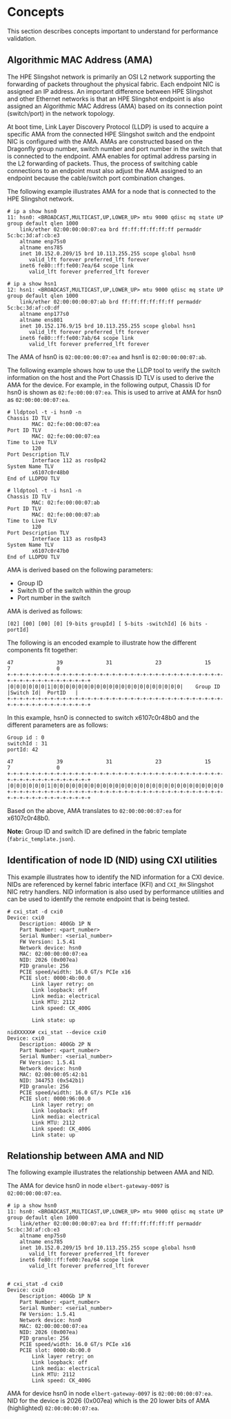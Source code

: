 # Concepts

This section describes concepts important to understand for performance validation.

## Algorithmic MAC Address (AMA)

The HPE Slingshot network is primarily an OSI L2 network supporting the forwarding of packets throughout the physical fabric.
Each endpoint NIC is assigned an IP address.
An important difference between HPE Slingshot and other Ethernet networks is that an HPE Slingshot endpoint is also assigned an Algorithmic MAC Address (AMA) based on its connection point (switch/port) in the network topology.

At boot time, Link Layer Discovery Protocol (LLDP) is used to acquire a specific AMA from the connected HPE Slingshot switch and the endpoint NIC is configured with the AMA.
AMAs are constructed based on the Dragonfly group number, switch number and port number in the switch that is connected to the endpoint.
AMA enables for optimal address parsing in the L2 forwarding of packets.
Thus, the process of switching cable connections to an endpoint must also adjust the AMA assigned to an endpoint because the cable/switch port combination changes.

The following example illustrates AMA for a node that is connected to the HPE Slingshot network.

```screen
# ip a show hsn0
11: hsn0: <BROADCAST,MULTICAST,UP,LOWER_UP> mtu 9000 qdisc mq state UP group default qlen 1000
    link/ether 02:00:00:00:07:ea brd ff:ff:ff:ff:ff:ff permaddr 5c:bc:3d:af:cb:e3
    altname enp75s0
    altname ens785
    inet 10.152.0.209/15 brd 10.113.255.255 scope global hsn0
       valid_lft forever preferred_lft forever
    inet6 fe80::ff:fe00:7ea/64 scope link
       valid_lft forever preferred_lft forever

# ip a show hsn1
12: hsn1: <BROADCAST,MULTICAST,UP,LOWER_UP> mtu 9000 qdisc mq state UP group default qlen 1000
    link/ether 02:00:00:00:07:ab brd ff:ff:ff:ff:ff:ff permaddr 5c:bc:3d:af:c0:df
    altname enp177s0
    altname ens801
    inet 10.152.176.9/15 brd 10.113.255.255 scope global hsn1
       valid_lft forever preferred_lft forever
    inet6 fe80::ff:fe00:7ab/64 scope link
       valid_lft forever preferred_lft forever
```

The AMA of hsn0 is `02:00:00:00:07:ea` and hsn1 is `02:00:00:00:07:ab`.

The following example shows how to use the LLDP tool to verify the switch information on the host and the Port Chassis ID TLV is used to derive the AMA for the device.
For example, in the following output, Chassis ID for hsn0 is shown as `02:fe:00:00:07:ea`.
This is used to arrive at AMA for hsn0 as `02:00:00:00:07:ea`.

```screen
# lldptool -t -i hsn0 -n
Chassis ID TLV
        MAC: 02:fe:00:00:07:ea
Port ID TLV
        MAC: 02:fe:00:00:07:ea
Time to Live TLV
        120
Port Description TLV
        Interface 112 as ros0p42
System Name TLV
        x6107c0r48b0
End of LLDPDU TLV

# lldptool -t -i hsn1 -n
Chassis ID TLV
        MAC: 02:fe:00:00:07:ab
Port ID TLV
        MAC: 02:fe:00:00:07:ab
Time to Live TLV
        120
Port Description TLV
        Interface 113 as ros0p43
System Name TLV
        x6107c0r47b0
End of LLDPDU TLV
```

AMA is derived based on the following parameters:

- Group ID
- Switch ID of the switch within the group
- Port number in the switch

AMA is derived as follows:

```screen
[02] [00] [00] [0] [9-bits groupId] [ 5-bits -switchId] [6 bits - portId]
```

The following is an encoded example to illustrate how the different components fit together:

```screen
47              39              31              23              15              7               0
+-+-+-+-+-+-+-+-+-+-+-+-+-+-+-+-+-+-+-+-+-+-+-+-+-+-+-+-+-+-+-+-+-+-+-+-+-+-+-+-+-+-+-+-+-+-+-+-+
|0|0|0|0|0|0|1|0|0|0|0|0|0|0|0|0|0|0|0|0|0|0|0|0|0|0|0|0|    Group ID     |Switch Id|  PortID   |
+-+-+-+-+-+-+-+-+-+-+-+-+-+-+-+-+-+-+-+-+-+-+-+-+-+-+-+-+-+-+-+-+-+-+-+-+-+-+-+-+-+-+-+-+-+-+-+-+
```

In this example, hsn0 is connected to switch x6107c0r48b0 and the different parameters are as follows:

```screen
Group id : 0
switchId : 31
portId: 42 
```

```screen
47              39              31              23              15              7               0
+-+-+-+-+-+-+-+-+-+-+-+-+-+-+-+-+-+-+-+-+-+-+-+-+-+-+-+-+-+-+-+-+-+-+-+-+-+-+-+-+-+-+-+-+-+-+-+-+
|0|0|0|0|0|0|1|0|0|0|0|0|0|0|0|0|0|0|0|0|0|0|0|0|0|0|0|0|0|0|0|0|0|0|0|0|0|1|1|1|1|1|1|0|1|0|1|0|
+-+-+-+-+-+-+-+-+-+-+-+-+-+-+-+-+-+-+-+-+-+-+-+-+-+-+-+-+-+-+-+-+-+-+-+-+-+-+-+-+-+-+-+-+-+-+-+-+
```

Based on the above, AMA translates to `02:00:00:00:07:ea` for x6107c0r48b0.

**Note:** Group ID and switch ID are defined in the fabric template (`fabric_template.json`).

## Identification of node ID (NID) using CXI utilities

This example illustrates how to identify the NID information for a CXI device.
NIDs are referenced by kernel fabric interface (KFI) and `CXI_RH` Slingshot NIC retry handlers.
NID information is also used by performance utilities and can be used to identify the remote endpoint that is being tested.

```screen
# cxi_stat -d cxi0 
Device: cxi0
    Description: 400Gb 1P N
    Part Number: <part_number>
    Serial Number: <serial_number>
    FW Version: 1.5.41
    Network device: hsn0
    MAC: 02:00:00:00:07:ea
    NID: 2026 (0x007ea)
    PID granule: 256
    PCIE speed/width: 16.0 GT/s PCIe x16
    PCIE slot: 0000:4b:00.0
        Link layer retry: on
        Link loopback: off
        Link media: electrical
        Link MTU: 2112
        Link speed: CK_400G

        Link state: up

nidXXXXX# cxi_stat --device cxi0
Device: cxi0
    Description: 400Gb 2P N
    Part Number: <part_number>
    Serial Number: <serial_number>
    FW Version: 1.5.41
    Network device: hsn0
    MAC: 02:00:00:05:42:b1
    NID: 344753 (0x542b1)
    PID granule: 256
    PCIE speed/width: 16.0 GT/s PCIe x16
    PCIE slot: 0000:96:00.0
        Link layer retry: on
        Link loopback: off
        Link media: electrical
        Link MTU: 2112
        Link speed: CK_400G
        Link state: up
```

## Relationship between AMA and NID

The following example illustrates the relationship between AMA and NID.

The AMA for device hsn0 in node `elbert-gateway-0097` is `02:00:00:00:07:ea`.

```screen
# ip a show hsn0
11: hsn0: <BROADCAST,MULTICAST,UP,LOWER_UP> mtu 9000 qdisc mq state UP group default qlen 1000
    link/ether 02:00:00:00:07:ea brd ff:ff:ff:ff:ff:ff permaddr 5c:bc:3d:af:cb:e3
    altname enp75s0
    altname ens785
    inet 10.152.0.209/15 brd 10.113.255.255 scope global hsn0
       valid_lft forever preferred_lft forever
    inet6 fe80::ff:fe00:7ea/64 scope link
       valid_lft forever preferred_lft forever


# cxi_stat -d cxi0 
Device: cxi0
    Description: 400Gb 1P N
    Part Number: <part_number>
    Serial Number: <serial_number>
    FW Version: 1.5.41
    Network device: hsn0
    MAC: 02:00:00:00:07:ea
    NID: 2026 (0x007ea)
    PID granule: 256
    PCIE speed/width: 16.0 GT/s PCIe x16
    PCIE slot: 0000:4b:00.0
        Link layer retry: on
        Link loopback: off
        Link media: electrical
        Link MTU: 2112
        Link speed: CK_400G
```

AMA for device hsn0 in node `elbert-gateway-0097` is `02:00:00:00:07:ea`.
NID for the device is 2026 (0x007ea) which is the 20 lower bits of AMA (highlighted) `02:00:00:00:07:ea`.
